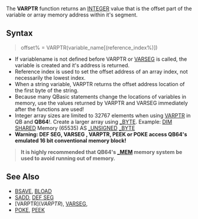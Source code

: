 The **VARPTR** function returns an [INTEGER](INTEGER) value that is the offset part of the variable or array memory address within it's segment. 

## Syntax

> offset% = VARPTR(variable_name[(reference_index%)])

* If variablename is not defined before VARPTR or [VARSEG](VARSEG) is called, the variable is created and it's address is returned.
* Reference index is used to set the offset address of an array index, not necessarily the lowest index.
* When a string variable, VARPTR returns the offset address location of the first byte of the string.
* Because many QBasic statements change the locations of variables in memory, use the values returned by VARPTR and VARSEG immediately after the functions are used!
* Integer array sizes are limited to 32767 elements when using [VARPTR](VARPTR) in QB and **QB64**!. Create a larger array using [_BYTE](_BYTE). Example: [DIM](DIM) [SHARED](SHARED) Memory (65535) AS [_UNSIGNED](_UNSIGNED) [_BYTE](_BYTE)
* **Warning: DEF SEG, VARSEG , VARPTR, PEEK or POKE access QB64's emulated 16 bit conventional memory block!** 
> **It is highly recommended that QB64's [_MEM](_MEM) memory system be used to avoid running out of memory.**

## See Also

* [BSAVE](BSAVE), [BLOAD](BLOAD)
* [SADD](SADD),  [DEF SEG](DEF-SEG)
* [VARPTR$](VARPTR$), [VARSEG](VARSEG),
* [POKE](POKE), [PEEK](PEEK)
